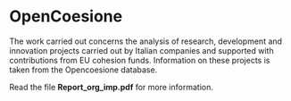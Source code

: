 # OpenCoesione
The work carried out concerns the analysis of research, development and innovation projects carried out by Italian companies and supported with contributions from EU cohesion funds. Information on these projects is taken from the Opencoesione database. 

Read the file **Report_org_imp.pdf** for more information.
